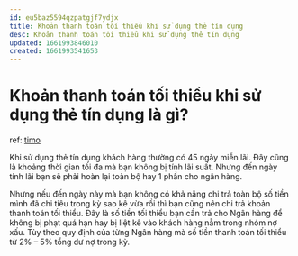 ```yaml
---
id: eu5baz5594qzpatgjf7ydjx
title: Khoản thanh toán tối thiểu khi sử dụng thẻ tín dụng
desc: Khoản thanh toán tối thiểu khi sử dụng thẻ tín dụng
updated: 1661993846010
created: 1661993541653
---
```

# Khoản thanh toán tối thiểu khi sử dụng thẻ tín dụng là gì?

ref: [timo](https://timo.vn/blogs/timo-visa/khoan-than-toan-toi-thieu-khi-su-dung-the-tin-dung/)

Khi sử dụng thẻ tín dụng khách hàng thường có 45 ngày miễn lãi. Đây cũng là khoảng thời gian tối đa mà bạn không bị tính lãi suất. Nhưng đến ngày tính lãi bạn sẽ phải hoàn lại toàn bộ hay 1 phần cho ngân hàng.

Nhưng nếu đến ngày này mà bạn không có khả năng chi trả toàn bộ số tiền mình đã chi tiêu trong kỳ sao kê vừa rồi thì bạn cũng nên chi trả khoản thanh toán tối thiểu. Đây là số tiền tối thiểu bạn cần trả cho Ngân hàng để không bị phạt quá hạn hay bị liệt kê vào khách hàng nằm trong nhóm nợ xấu. Tùy theo quy định của từng Ngân hàng mà số tiền thanh toán tối thiểu từ 2% – 5% tổng dư nợ trong kỳ.